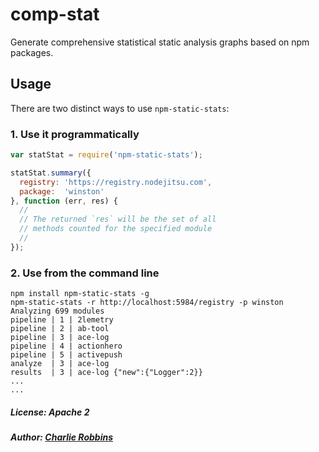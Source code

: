 # comp-stat

Generate comprehensive statistical static analysis graphs based on npm packages.

## Usage

There are two distinct ways to use `npm-static-stats`:

### 1. Use it programmatically

``` js
var statStat = require('npm-static-stats');

statStat.summary({
  registry: 'https://registry.nodejitsu.com',
  package:  'winston'
}, function (err, res) {
  //
  // The returned `res` will be the set of all
  // methods counted for the specified module
  //
});
```

### 2. Use from the command line

```
npm install npm-static-stats -g
npm-static-stats -r http://localhost:5984/registry -p winston
Analyzing 699 modules
pipeline | 1 | 2lemetry
pipeline | 2 | ab-tool
pipeline | 3 | ace-log
pipeline | 4 | actionhero
pipeline | 5 | activepush
analyze  | 3 | ace-log
results  | 3 | ace-log {"new":{"Logger":2}}
...
...
```

##### License: Apache 2
##### Author: [Charlie Robbins](https://github.com/indexzero)